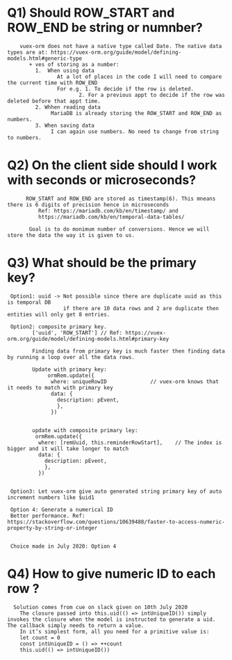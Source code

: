 # Q1) Should ROW_START and ROW_END be string or numnber?

        vuex-orm does not have a native type called Date. The native data types are at: https://vuex-orm.org/guide/model/defining-models.html#generic-type
           + ves of storing as a number:
             1.  When using data
                    At a lot of places in the code I will need to compare the current time with ROW_END
                    For e.g. 1. To decide if the row is deleted.
                           2. For a previous appt to decide if the row was deleted before that appt time.
             2. Whhen reading data
                  MariaDB is already storing the ROW_START and ROW_END as numbers.
             3. When saving data
                  I can again use numbers. No need to change from string to numbers.

# Q2) On the client side should I work with seconds or microseconds?

          ROW_START and ROW_END are stored as timestamp(6). This mneans there is 6 digits of precision hence in microseconds
              Ref: https://mariadb.com/kb/en/timestamp/ and
              https://mariadb.com/kb/en/temporal-data-tables/

           Goal is to do monimum number of conversions. Hence we will store the data the way it is given to us.

# Q3) What should be the primary key?

     Option1: uuid -> Not possible since there are duplicate uuid as this is temporal DB
                      if there are 10 data rows and 2 are duplicate then entities will only get 8 entries.

     Option2: composite primary key.
            ['uuid', 'ROW_START'] // Ref: https://vuex-orm.org/guide/model/defining-models.html#primary-key

            Finding data from primary key is much faster then finding data by running a loop over all the data rows.

            Update with primary key:
                 ormRem.update({
                  where: uniqueRowID              // vuex-orm knows that it needs to match with primary key
                  data: {
                    description: pEvent,
                    },
                  })


            update with composite primary ley:
             ormRem.update({
              where: [remUuid, this.reminderRowStart],    // The index is bigger and it will take longer to match
              data: {
                description: pEvent,
                },
              })


     Option3: Let vuex-orm give auto generated string primary key of auto increment numbers like $uid1

     Option 4: Generate a numerical ID
     Better performance. Ref: https://stackoverflow.com/questions/10639488/faster-to-access-numeric-property-by-string-or-integer


     Choice made in July 2020: Option 4

# Q4) How to give numeric ID to each row ?

      Solution comes from cue on slack given on 10th July 2020
        The closure passed into this.uid(() => intUniqueID()) simply invokes the closure when the model is instructed to generate a uid. The callback simply needs to return a value.
        In it’s simplest form, all you need for a primitive value is:
        let count = 0
        const intUniqueID = () => ++count
        this.uid(() => intUniqueID())
